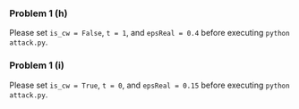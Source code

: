 ### Problem 1 (h)
Please set `is_cw = False`, `t = 1`, and `epsReal = 0.4` before executing `python attack.py`.

### Problem 1 (i)
Please set `is_cw = True`, `t = 0`, and `epsReal = 0.15` before executing `python attack.py`.
